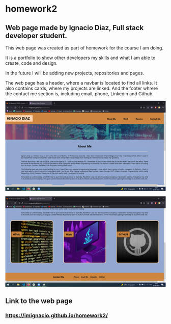 # homework2

## Web page made by Ignacio Diaz, Full stack developer student.

This web page was created as part of homework for the course I am doing.

It is a portfolio to show other developers my skills and what I am able to create, code and design.

In the future I will be adding new projects, repositories and pages.

The web page has a header, where a navbar is located to find all links.
It also contains cards, where my projects are linked. And the footer whrere the contact me section is, including
email, phone, Linkedin and Github.

![alt text](https://github.com/imIgnacio/homework2/blob/main/assets/images/hm2-screenshot1.png)



![alt text](https://github.com/imIgnacio/homework2/blob/main/assets/images/hm2-screenshot2.png)

## Link to the web page
### https://imignacio.github.io/homework2/